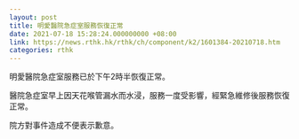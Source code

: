 ```yaml
---
layout: post
title: 明愛醫院急症室服務恢復正常
date: 2021-07-18 15:28:24.000000000 +08:00
link: https://news.rthk.hk/rthk/ch/component/k2/1601384-20210718.htm
categories: rthk
---
```


明愛醫院急症室服務已於下午2時半恢復正常。

醫院急症室早上因天花喉管漏水而水浸，服務一度受影響，經緊急維修後服務恢復正常。

院方對事件造成不便表示歉意。
